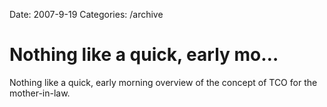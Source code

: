 Date: 2007-9-19
Categories: /archive

# Nothing like a quick, early mo…

Nothing like a quick, early morning overview of the concept of TCO for the mother-in-law.
